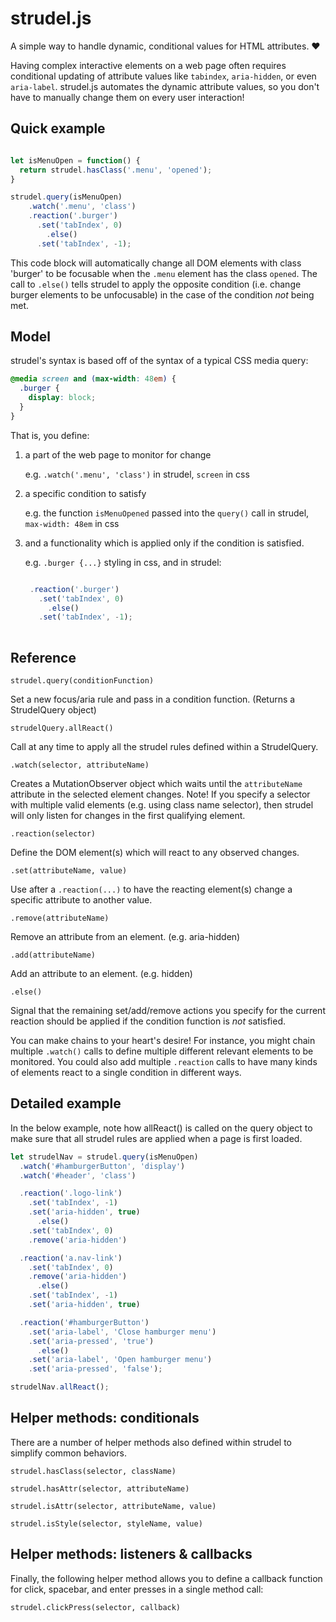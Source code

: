 # strudel.js

A simple way to handle dynamic, conditional values for HTML attributes. :heart:

Having complex interactive elements on a web page often requires conditional updating of attribute values like `tabindex`, `aria-hidden`, or even `aria-label`. strudel.js automates the dynamic attribute values, so you don't have to manually change them on every user interaction!

## Quick example

```javascript

let isMenuOpen = function() {
  return strudel.hasClass('.menu', 'opened');
}

strudel.query(isMenuOpen)
    .watch('.menu', 'class')
    .reaction('.burger')
      .set('tabIndex', 0)
        .else()
      .set('tabIndex', -1);

```
This code block will automatically change all DOM elements with class 'burger' to be focusable when the `.menu` element has the class `opened`. The call to `.else()` tells strudel to apply the opposite condition (i.e. change burger elements to be unfocusable) in the case of the condition *not* being met.


## Model

strudel's syntax is based off of the syntax of a typical CSS media query: 

```css
@media screen and (max-width: 48em) {
  .burger {
    display: block;
  }
}
```
That is, you define:
1. a part of the web page to monitor for change

   e.g. `.watch('.menu', 'class')` in strudel, `screen` in css



2. a specific condition to satisfy

   e.g. the function `isMenuOpened` passed into the `query()` call in strudel,  `max-width: 48em` in css



3. and a functionality which is applied only if the condition is satisfied.

   e.g. `.burger {...}` styling in css, and in strudel:
   
   ```javascript

    .reaction('.burger')
      .set('tabIndex', 0)
        .else()
      .set('tabIndex', -1);
      
   ```


## Reference

`strudel.query(conditionFunction)`

Set a new focus/aria rule and pass in a condition function. (Returns a StrudelQuery object)

`strudelQuery.allReact()`

Call at any time to apply all the strudel rules defined within a StrudelQuery.


`.watch(selector, attributeName)`

Creates a MutationObserver object which waits until the `attributeName` attribute in the selected element changes. Note! If you specify a selector with multiple valid elements (e.g. using class name selector), then strudel will only listen for changes in the first qualifying element.


`.reaction(selector)`

Define the DOM element(s) which will react to any observed changes.

`.set(attributeName, value)`

Use after a `.reaction(...)` to have the reacting element(s) change a specific attribute to another value.

`.remove(attributeName)`

Remove an attribute from an element. (e.g. aria-hidden)

`.add(attributeName)`

Add an attribute to an element. (e.g. hidden)

`.else()`

Signal that the remaining set/add/remove actions you specify for the current reaction should be applied if the condition function is *not* satisfied.


You can make chains to your heart's desire! For instance, you might chain multiple `.watch()` calls to define multiple different relevant elements to be monitored. You could also add multiple `.reaction` calls to have many kinds of elements react to a single condition in different ways.

## Detailed example

In the below example, note how allReact() is called on the query object to make sure that all strudel rules are applied when a page is first loaded.

```javascript
let strudelNav = strudel.query(isMenuOpen)
  .watch('#hamburgerButton', 'display')
  .watch('#header', 'class')

  .reaction('.logo-link')
    .set('tabIndex', -1)
    .set('aria-hidden', true)
      .else()
    .set('tabIndex', 0)
    .remove('aria-hidden')

  .reaction('a.nav-link')
    .set('tabIndex', 0)
    .remove('aria-hidden')
      .else()
    .set('tabIndex', -1)
    .set('aria-hidden', true)

  .reaction('#hamburgerButton')
    .set('aria-label', 'Close hamburger menu')
    .set('aria-pressed', 'true')
      .else()
    .set('aria-label', 'Open hamburger menu')
    .set('aria-pressed', 'false');

strudelNav.allReact();

```

## Helper methods: conditionals

There are a number of helper methods also defined within strudel to simplify common behaviors.

`strudel.hasClass(selector, className)`


`strudel.hasAttr(selector, attributeName)`


`strudel.isAttr(selector, attributeName, value)`


`strudel.isStyle(selector, styleName, value)`

## Helper methods: listeners & callbacks

Finally, the following helper method allows you to define a callback function for click, spacebar, and enter presses in a single method call:

`strudel.clickPress(selector, callback)`

